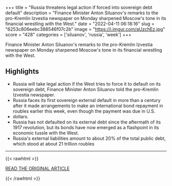 +++
title = "Russia threatens legal action if forced into sovereign debt default"
description = "Finance Minister Anton Siluanov's remarks to the pro-Kremlin Izvestia newspaper on Monday sharpened Moscow's tone in its financial wrestling with the West."
date = "2022-04-11 06:18:16"
slug = "6253c806eebc388546f07c2b"
image = "https://i.imgur.com/aUzchEz.jpg"
score = "428"
categories = ['siluanov', 'russia', 'week']
+++

Finance Minister Anton Siluanov's remarks to the pro-Kremlin Izvestia newspaper on Monday sharpened Moscow's tone in its financial wrestling with the West.

## Highlights

- Russia will take legal action if the West tries to force it to default on its sovereign debt, Finance Minister Anton Siluanov told the pro-Kremlin Izvestia newspaper.
- Russia faces its first sovereign external default in more than a century after it made arrangements to make an international bond repayment in roubles earlier this week, even though the payment was due in U.S.
- dollars.
- Russia has not defaulted on its external debt since the aftermath of its 1917 revolution, but its bonds have now emerged as a flashpoint in its economic tussle with the West.
- Russia's external liabilities amount to about 20% of the total public debt, which stood at about 21 trillion roubles

---

{{< rawhtml >}}
  <p class="article-category">
    <a target="_blank" href="https://www.reuters.com/world/europe/russia-will-take-legal-action-if-forced-into-sovereign-debt-default-newspaper-2022-04-10/">READ THE ORIGINAL ARTICLE</a>
  </p>
{{< /rawhtml >}}
